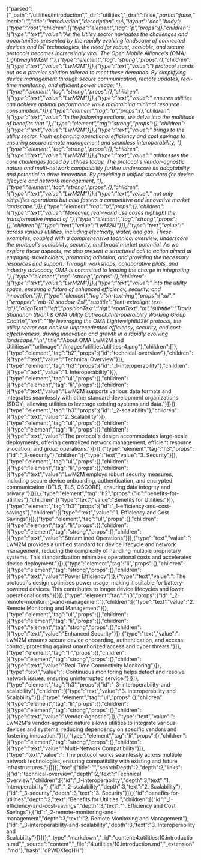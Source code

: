 {"parsed":{"_path":"/utilities/introduction","_dir":"utilities","_draft":false,"_partial":false,"_locale":"","title":"Introduction","description":null,"layout":"doc","body":{"type":"root","children":[{"type":"element","tag":"p","props":{},"children":[{"type":"text","value":"As the Utility sector navigates the challenges and opportunities presented by the rapidly evolving landscape of connected devices and IoT technologies, the need for robust, scalable, and secure protocols becomes increasingly vital. The Open Mobile Alliance's (OMA) LightweightM2M ("},{"type":"element","tag":"strong","props":{},"children":[{"type":"text","value":"LwM2M"}]},{"type":"text","value":") protocol stands out as a premier solution tailored to meet these demands. By simplifying device management through secure communication, remote updates, real-time monitoring, and efficient power usage, "},{"type":"element","tag":"strong","props":{},"children":[{"type":"text","value":"LwM2M"}]},{"type":"text","value":" ensures utilities can achieve optimal performance while maintaining minimal resource consumption."}]},{"type":"element","tag":"p","props":{},"children":[{"type":"text","value":"In the following sections, we delve into the multitude of benefits that "},{"type":"element","tag":"strong","props":{},"children":[{"type":"text","value":"LwM2M"}]},{"type":"text","value":" brings to the utility sector. From enhancing operational efficiency and cost savings to ensuring secure remote management and seamless interoperability, "},{"type":"element","tag":"strong","props":{},"children":[{"type":"text","value":"LwM2M"}]},{"type":"text","value":" addresses the core challenges faced by utilities today. The protocol's vendor-agnostic nature and multi-network compatibility further underscore its adaptability and potential to drive innovation. By providing a unified standard for device lifecycle and network management, "},{"type":"element","tag":"strong","props":{},"children":[{"type":"text","value":"LwM2M"}]},{"type":"text","value":" not only simplifies operations but also fosters a competitive and innovative market landscape."}]},{"type":"element","tag":"p","props":{},"children":[{"type":"text","value":"Moreover, real-world use cases highlight the transformative impact of "},{"type":"element","tag":"strong","props":{},"children":[{"type":"text","value":"LwM2M"}]},{"type":"text","value":" across various utilities, including electricity, water, and gas. These examples, coupled with a comprehensive technical overview, underscore the protocol's scalability, security, and broad market potential. As we explore these aspects, we also present a structured call to action aimed at engaging stakeholders, promoting adoption, and providing the necessary resources and support. Through workshops, collaborative pilots, and industry advocacy, OMA is committed to leading the charge in integrating "},{"type":"element","tag":"strong","props":{},"children":[{"type":"text","value":"LwM2M"}]},{"type":"text","value":" into the utility space, ensuring a future of enhanced efficiency, security, and innovation."}]},{"type":"element","tag":"sh-text-img","props":{":ui":"{\"wrapper\":\"mb-10 shadow-2xl\",\"subtitle\":\"font-extralight text-lg\"}","alignText":"left","positionText":"rigt","spanText":"m","subtitle":"Travis Shanahan (Itron) & OMA Utility Outreach/Interoperaiblity Working Group Chair\n","text":"_\"By leveraging the OMA LightweightM2M protocol, the utility sector can achieve unprecedented efficiency, security, and cost-effectiveness, driving innovation and growth in a rapidly evolving landscape.\"_ \n","title":"About OMA LwM2M and Utilities\n","urlImage":"/images/utilities/utilities-4.png"},"children":[]},{"type":"element","tag":"h2","props":{"id":"technical-overview"},"children":[{"type":"text","value":"Technical Overview"}]},{"type":"element","tag":"h3","props":{"id":"_1-interoperability"},"children":[{"type":"text","value":"1. Interoperability"}]},{"type":"element","tag":"ul","props":{},"children":[{"type":"element","tag":"li","props":{},"children":[{"type":"text","value":"LwM2M supports various data formats and integrates seamlessly with other standard development organizations (SDOs), allowing utilities to leverage existing systems and data."}]}]},{"type":"element","tag":"h3","props":{"id":"_2-scalability"},"children":[{"type":"text","value":"2. Scalability"}]},{"type":"element","tag":"ul","props":{},"children":[{"type":"element","tag":"li","props":{},"children":[{"type":"text","value":"The protocol's design accommodates large-scale deployments, offering centralized network management, efficient resource allocation, and group operations."}]}]},{"type":"element","tag":"h3","props":{"id":"_3-security"},"children":[{"type":"text","value":"3. Security"}]},{"type":"element","tag":"ul","props":{},"children":[{"type":"element","tag":"li","props":{},"children":[{"type":"text","value":"LwM2M employs robust security measures, including secure device onboarding, authentication, and encrypted communication (DTLS, TLS, OSCORE), ensuring data integrity and privacy."}]}]},{"type":"element","tag":"h2","props":{"id":"benefits-for-utilities"},"children":[{"type":"text","value":"Benefits for Utilities:"}]},{"type":"element","tag":"h3","props":{"id":"_1-efficiency-and-cost-savings"},"children":[{"type":"text","value":"1. Efficiency and Cost Savings"}]},{"type":"element","tag":"ul","props":{},"children":[{"type":"element","tag":"li","props":{},"children":[{"type":"element","tag":"strong","props":{},"children":[{"type":"text","value":"Streamlined Operations"}]},{"type":"text","value":": LwM2M provides a unified standard for device lifecycle and network management, reducing the complexity of handling multiple proprietary systems. This standardization minimizes operational costs and accelerates device deployment."}]},{"type":"element","tag":"li","props":{},"children":[{"type":"element","tag":"strong","props":{},"children":[{"type":"text","value":"Power Efficiency"}]},{"type":"text","value":": The protocol's design optimizes power usage, making it suitable for battery-powered devices. This contributes to longer device lifecycles and lower operational costs."}]}]},{"type":"element","tag":"h3","props":{"id":"_2-remote-monitoring-and-management"},"children":[{"type":"text","value":"2. Remote Monitoring and Management"}]},{"type":"element","tag":"ul","props":{},"children":[{"type":"element","tag":"li","props":{},"children":[{"type":"element","tag":"strong","props":{},"children":[{"type":"text","value":"Enhanced Security"}]},{"type":"text","value":": LwM2M ensures secure device onboarding, authentication, and access control, protecting against unauthorized access and cyber threats."}]},{"type":"element","tag":"li","props":{},"children":[{"type":"element","tag":"strong","props":{},"children":[{"type":"text","value":"Real-Time Connectivity Monitoring"}]},{"type":"text","value":": Continuous monitoring helps detect and resolve network issues, ensuring uninterrupted service."}]}]},{"type":"element","tag":"h3","props":{"id":"_3-interoperability-and-scalability"},"children":[{"type":"text","value":"3. Interoperability and Scalability"}]},{"type":"element","tag":"ul","props":{},"children":[{"type":"element","tag":"li","props":{},"children":[{"type":"element","tag":"strong","props":{},"children":[{"type":"text","value":"Vendor-Agnostic"}]},{"type":"text","value":": LwM2M's vendor-agnostic nature allows utilities to integrate various devices and systems, reducing dependency on specific vendors and fostering innovation."}]},{"type":"element","tag":"li","props":{},"children":[{"type":"element","tag":"strong","props":{},"children":[{"type":"text","value":"Multi-Network Compatibility"}]},{"type":"text","value":": The protocol works seamlessly across multiple network technologies, ensuring compatibility with existing and future infrastructures."}]}]}],"toc":{"title":"","searchDepth":2,"depth":2,"links":[{"id":"technical-overview","depth":2,"text":"Technical Overview","children":[{"id":"_1-interoperability","depth":3,"text":"1. Interoperability"},{"id":"_2-scalability","depth":3,"text":"2. Scalability"},{"id":"_3-security","depth":3,"text":"3. Security"}]},{"id":"benefits-for-utilities","depth":2,"text":"Benefits for Utilities:","children":[{"id":"_1-efficiency-and-cost-savings","depth":3,"text":"1. Efficiency and Cost Savings"},{"id":"_2-remote-monitoring-and-management","depth":3,"text":"2. Remote Monitoring and Management"},{"id":"_3-interoperability-and-scalability","depth":3,"text":"3. Interoperability and Scalability"}]}]}},"_type":"markdown","_id":"content:4.utilities:10.introduction.md","_source":"content","_file":"4.utilities/10.introduction.md","_extension":"md"},"hash":"dPWDXfeqHH"}